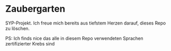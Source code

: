 # Zaubergarten

SYP-Projekt. Ich freue mich bereits aus tiefstem Herzen darauf, dieses Repo zu löschen.

PS: Ich finds nice das alle in diesem Repo verwendeten Sprachen zertifizierter Krebs sind